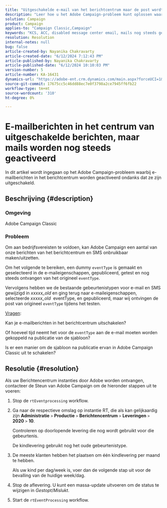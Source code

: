 ```yaml
---
title: "Uitgeschakelde e-mail van het berichtcentrum maar de post wordt nog teweeggebracht"
description: "Leer hoe u het Adobe Campaign-probleem kunt oplossen waarbij e-mailberichten in het berichtcentrum worden geactiveerd ondanks dat deze zijn uitgeschakeld."
solution: Campaign
product: Campaign
applies-to: "Campaign Classic,Campaign"
keywords: "KCS, ACC, disabled message center email, mails nog steeds geactiveerd, Adobe Campaign Classic, Adobe Campaign, Troubleshooting"
resolution: Resolution
internal-notes: null
bug: false
article-created-by: Nayanika Chakravarty
article-created-date: "6/12/2024 7:12:43 PM"
article-published-by: Nayanika Chakravarty
article-published-date: "6/12/2024 10:10:03 PM"
version-number: 5
article-number: KA-16431
dynamics-url: "https://adobe-ent.crm.dynamics.com/main.aspx?forceUCI=1&pagetype=entityrecord&etn=knowledgearticle&id=a8742cbd-ef28-ef11-840a-000d3a3764e0"
source-git-commit: 17675cc5c46dd88ec7e0f3798a2ce7945ff6fb22
workflow-type: tm+mt
source-wordcount: '310'
ht-degree: 0%

---
```


# E-mailberichten in het centrum van uitgeschakelde berichten, maar mails worden nog steeds geactiveerd


In dit artikel wordt ingegaan op het Adobe Campaign-probleem waarbij e-mailberichten in het berichtcentrum worden geactiveerd ondanks dat ze zijn uitgeschakeld.

## Beschrijving {#description}


### Omgeving

Adobe Campaign Classic

### Probleem

Om aan bedrijfsvereisten te voldoen, kan Adobe Campaign een aantal van onze berichten van het berichtcentrum en SMS onbruikbaar maken/uitzetten.

Om het volgende te bereiken, een dummy `eventType` is gemaakt en geselecteerd in de e-maileigenschappen, gepubliceerd, getest en nog steeds ontvangen van het origineel `eventType`.

Vervolgens hebben we de bestaande gebeurtenistypen voor e-mail en SMS gewijzigd in *xxxxx_old* en ging terug naar e-maileigenschappen, selecteerde *xxxxx_old*  eventType, en gepubliceerd, maar wij ontvingen de post van origineel `eventType` tijdens het testen.

<u>Vragen</u>:

Kan je e-mailberichten in het berichtcentrum uitschakelen?

Of hoeveel tijd neemt het voor de `eventType` aan de e-mail moeten worden gekoppeld na publicatie van de sjabloon?

Is er een manier om de sjabloon na publicatie ervan in Adobe Campaign Classic uit te schakelen?


## Resolutie {#resolution}


Als uw Berichtencentrum instanties door Adobe worden ontvangen, contacteer de Steun van Adobe Campaign om de hieronder stappen uit te voeren:

1. Stop de `rtEventprocessing` workflow.
2. Ga naar de respectieve omslag op instantie RT, die als kan gelijkaardig zijn <b>Administratie</b> `>`  <b>Productie</b> `>`  <b>Berichtencentrum</b> `>`  <b>Leveringen</b> `>`  <b>2020</b> `>`  <b>10</b>.

   Controleren op doorlopende levering die nog wordt gebruikt voor die gebeurtenis.

   De kindlevering gebruikt nog het oude gebeurtenistype.
3. De meeste klanten hebben het plaatsen om één kindlevering per maand te hebben.

   Als uw kind per dag/week is, voer dan de volgende stap uit voor de bevalling van de huidige week/dag.
4. Stop de aflevering. U kunt een massa-update uitvoeren om de status te wijzigen in *Gestopt*/*Mislukt*.
5. Start de `rtEventProcessing` workflow.

